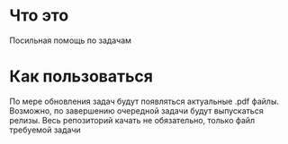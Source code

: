 # Что это
Посильная помощь по задачам
# Как пользоваться
По мере обновления задач будут появляться актуальные .pdf файлы. Возможно, по завершению очередной задачи будут выпускаться релизы. Весь репозиторий качать не обязательно, только файл требуемой задачи
